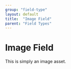 ```yaml
---
group: "field-type"
layout: default
title:  "Image Field"
parent: "Field Types"
---
```


# Image Field

This is simply an image asset.
